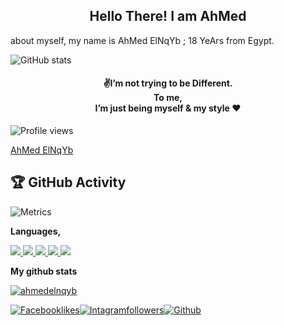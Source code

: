 
<h2 align="center">Hello There! I am AhMed</h2>

about myself, my name is AhMed ElNqYb ; 18 YeArs from Egypt.

![GitHub stats](https://github-readme-stats.vercel.app/api?username=ahmedelnqyb&show_icons=true&theme=radical)

<h4 align="center">✌️I’m not trying to be Different.<br> To me,<br> I’m just being myself & my style ♥️</h4>
  
![Profile views](https://gpvc.arturio.dev/ahmedelnqyb)

[AhMed ElNqYb](https://t.me/ahmedelnqyb)

 ## 🏆 GitHub Activity
![Metrics](https://metrics.lecoq.io/ahmedelnqyb?template=classic&isocalendar=1&languages=1&introduction=1&followup=1&activity=1&code=1&gists=1&lines=1&tweets=1&achievements=1&isocalendar.duration=half-year&languages.limit=8&languages.sections=most-used&languages.colors=github&languages.threshold=0%25&languages.indepth=false&languages.categories=markup%2C%20programming&languages.recent.categories=markup%2C%20programming&languages.recent.load=300&languages.recent.days=14&introduction.title=true&followup.sections=repositories&activity.limit=5&activity.load=300&activity.days=14&activity.filter=all&activity.visibility=all&activity.timestamps=false&achievements.threshold=C&achievements.secrets=true&achievements.display=detailed&achievements.limit=0&code.lines=12&code.load=100&code.visibility=public&tweets.attachments=false&tweets.limit=2&tweets.user=.user.twitter&config.timezone=Asia%2FColombo)

 
 **Languages,**

<a href="https://python.org/">
  <img src="https://img.shields.io/badge/Python-14354C?style=for-the-badge&logo=python&logoColor=white">
</a>
<a href="https://www.gnu.org/software/bash/">
  <img src="https://img.shields.io/badge/Bash-282a36.svg?style=for-the-badge&logo=gnubash&logoColor=white">
</a>
<a href="https://html5.org/">
  <img src="https://img.shields.io/badge/HTML5-E34F26?style=for-the-badge&logo=html5&logoColor=white">
</a>
<a href="https://www.w3.org/TR/2001/WD-css3-roadmap-20010523/">
  <img src="https://img.shields.io/badge/CSS3-1572B6?style=for-the-badge&logo=css3&logoColor=white">
</a>
<a href="https://en.wikipedia.org/wiki/Markdown">
  <img src="https://img.shields.io/badge/Markdown-000000?style=for-the-badge&logo=markdown&logoColor=white">
</a>


 **My github stats**
<p align="left"> <a href="https://github.com/ryo-ma/github-profile-trophy"><img src="https://github-profile-trophy.vercel.app/?username=ahmedelnqyb" alt="ahmedelnqyb" /></a> </p>

 
 [![Facebooklikes](https://img.shields.io/badge/Facebook%20Likes-2533cf?style=flat&labelColor=224242&logoColor=white&for-the-badge&logo=facebook)](https://socialblade.com/facebook/ahmedeelnqyb)[![Intagramfollowers](https://img.shields.io/badge/Instagram%20Followers-4d267a?style=style=flat&labelColor=224242&logoColor=white&for-the-badge&logo=instagram)](https://socialblade.com/instagram/user/ahmedelnqyb)[![Github](https://img.shields.io/badge/Github-000000?style=style=flat&labelColor=224242&logoColor=white&for-the-badge&logo=github)](https://github.com/ahmedelnqyb) 



